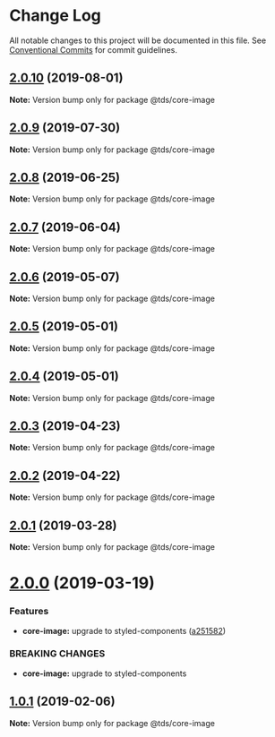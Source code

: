 # Change Log

All notable changes to this project will be documented in this file.
See [Conventional Commits](https://conventionalcommits.org) for commit guidelines.

## [2.0.10](https://github.com/telusdigital/tds/compare/@tds/core-image@2.0.9...@tds/core-image@2.0.10) (2019-08-01)

**Note:** Version bump only for package @tds/core-image





## [2.0.9](https://github.com/telusdigital/tds/compare/@tds/core-image@2.0.8...@tds/core-image@2.0.9) (2019-07-30)

**Note:** Version bump only for package @tds/core-image





## [2.0.8](https://github.com/telusdigital/tds/compare/@tds/core-image@2.0.7...@tds/core-image@2.0.8) (2019-06-25)

**Note:** Version bump only for package @tds/core-image





## [2.0.7](https://github.com/telusdigital/tds/compare/@tds/core-image@2.0.6...@tds/core-image@2.0.7) (2019-06-04)

**Note:** Version bump only for package @tds/core-image

## [2.0.6](https://github.com/telusdigital/tds/compare/@tds/core-image@2.0.5...@tds/core-image@2.0.6) (2019-05-07)

**Note:** Version bump only for package @tds/core-image

## [2.0.5](https://github.com/telusdigital/tds/compare/@tds/core-image@2.0.4...@tds/core-image@2.0.5) (2019-05-01)

**Note:** Version bump only for package @tds/core-image

## [2.0.4](https://github.com/telusdigital/tds/compare/@tds/core-image@2.0.3...@tds/core-image@2.0.4) (2019-05-01)

**Note:** Version bump only for package @tds/core-image

## [2.0.3](https://github.com/telusdigital/tds/compare/@tds/core-image@2.0.2...@tds/core-image@2.0.3) (2019-04-23)

**Note:** Version bump only for package @tds/core-image

## [2.0.2](https://github.com/telusdigital/tds/compare/@tds/core-image@2.0.1...@tds/core-image@2.0.2) (2019-04-22)

**Note:** Version bump only for package @tds/core-image

## [2.0.1](https://github.com/telusdigital/tds/compare/@tds/core-image@2.0.0...@tds/core-image@2.0.1) (2019-03-28)

**Note:** Version bump only for package @tds/core-image

# [2.0.0](https://github.com/telusdigital/tds/compare/@tds/core-image@1.0.1...@tds/core-image@2.0.0) (2019-03-19)

### Features

- **core-image:** upgrade to styled-components ([a251582](https://github.com/telusdigital/tds/commit/a251582))

### BREAKING CHANGES

- **core-image:** upgrade to styled-components

## [1.0.1](https://github.com/telusdigital/tds/compare/@tds/core-image@1.0.0...@tds/core-image@1.0.1) (2019-02-06)

**Note:** Version bump only for package @tds/core-image
